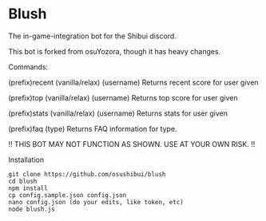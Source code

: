 # Blush
The in-game-integration bot for the Shibui discord.

This bot is forked from osuYozora, though it has heavy changes.


Commands:

(prefix)recent (vanilla/relax) (username)
Returns recent score for user given

(prefix)top (vanilla/relax) (username)
Returns top score for user given

(prefix)stats (vanilla/relax) (username)
Returns stats for user given

(prefix)faq (type)
Returns FAQ information for type.

!! THIS BOT MAY NOT FUNCTION AS SHOWN. USE AT YOUR OWN RISK. !!

Installation

```
git clone https://github.com/osushibui/blush
cd blush
npm install
cp config.sample.json config.json
nano config.json (do your edits, like token, etc)
node blush.js
```
